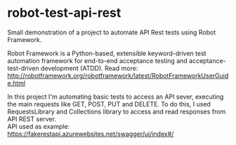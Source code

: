 # robot-test-api-rest

Small demonstration of a  project to automate API Rest tests using Robot Framework.

Robot Framework is a Python-based, extensible keyword-driven test automation framework for end-to-end acceptance testing and acceptance-test-driven development (ATDD). Read more: http://robotframework.org/robotframework/latest/RobotFrameworkUserGuide.html

In this project I'm automating basic tests to access an API sever, executing the main requests like GET, POST, PUT and DELETE.
To do this, I used RequestsLibrary and Collections library to access and read responses from API REST server.</br>
API used as example: https://fakerestapi.azurewebsites.net/swagger/ui/index#/
